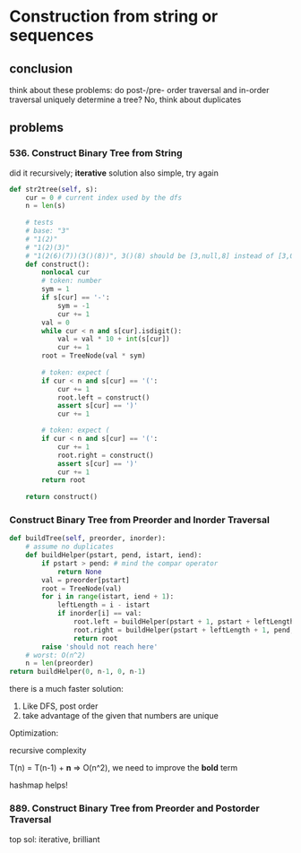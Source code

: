 # Construction from string or sequences

## conclusion

think about these problems: do post-/pre- order traversal and in-order traversal uniquely determine a tree? No, think about duplicates

## problems

### 536. Construct Binary Tree from String

did it recursively; **iterative** solution also simple, try again

```python
def str2tree(self, s):
    cur = 0 # current index used by the dfs
    n = len(s)
    
    # tests
    # base: "3"
    # "1(2)"
    # "1(2)(3)"
    # "1(2(6)(7))(3()(8))", 3()(8) should be [3,null,8] instead of [3,0,8], wrong test case
    def construct():
        nonlocal cur
        # token: number
        sym = 1
        if s[cur] == '-':
            sym = -1
            cur += 1
        val = 0
        while cur < n and s[cur].isdigit(): 
            val = val * 10 + int(s[cur])
            cur += 1
        root = TreeNode(val * sym)
        
        # token: expect (
        if cur < n and s[cur] == '(':
            cur += 1
            root.left = construct()
            assert s[cur] == ')'
            cur += 1

        # token: expect (    
        if cur < n and s[cur] == '(':
            cur += 1
            root.right = construct()
            assert s[cur] == ')'
            cur += 1
        return root
        
    return construct()
```



### **Construct Binary Tree from Preorder and Inorder Traversal**

```python
def buildTree(self, preorder, inorder):
    # assume no duplicates
    def buildHelper(pstart, pend, istart, iend):
        if pstart > pend: # mind the compar operator
            return None
        val = preorder[pstart]
        root = TreeNode(val)
        for i in range(istart, iend + 1):
            leftLength = i - istart
            if inorder[i] == val:
                root.left = buildHelper(pstart + 1, pstart + leftLength, istart, i - 1)
                root.right = buildHelper(pstart + leftLength + 1, pend, i + 1, iend)
                return root
        raise 'should not reach here'
    # worst: O(n^2)
    n = len(preorder)
return buildHelper(0, n-1, 0, n-1)
```

there is a much faster solution: 

1. Like DFS, post order
2. take advantage of the given that numbers are unique

Optimization:

recursive complexity

T\(n\) = T\(n-1\) + **n** =&gt; O\(n^2\), we need to improve the **bold** term

hashmap helps!

### 889. Construct Binary Tree from Preorder and Postorder Traversal

top sol: iterative, brilliant   


